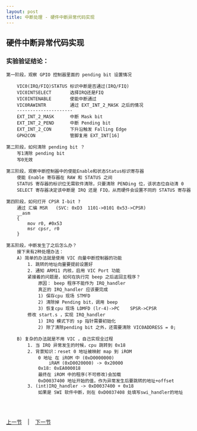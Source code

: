 ```yaml
---
layout: post
title: 中断处理 - 硬件中断异常代码实现
---
```


## 硬件中断异常代码实现
### 实验验证结论：		
	第一阶段，观察 GPIO 控制器里面的 pending bit 设置情况
	
		VIC0(IRQ/FIQ)STATUS	标识中断是否通过(IRQ/FIQ)
		VIC0INTSELECT		选择IRQ还是FIQ
		VIC0INTENABLE		使能中断通过
		VIC0RAWINTR			通过 EXT_INT_2_MASK 之后的情况
		---------------------
		EXT_INT_2_MASK		中断 Mask bit	
		EXT_INT_2_PEND		中断 Pending bit
		EXT_INT_2_CON		下升沿触发 Falling Edge
		GPH2CON				管脚复用 EXT_INT[16]	
			
	第二阶段，如何清除 pending bit ？
		写1清除 pending bit
		写0无效
	
	第三阶段，观察中断控制器中的使能Enable和状态Status标识寄存器
		使能 Enable 寄存器在 RAW 和 STATUS 之间
		STATUS 寄存器的标识位无需软件清除，只要清除 PENDing 位，该状态位自动清 0
		SELECT 寄存器决定该中断是 IRQ 还是 FIQ，从而硬件会设置不同的 STATUS 寄存器
	
	第四阶段，如何打开 CPSR I-bit ?
		通过 汇编 MSR 	(SVC: 0xD3	1101->0101 0x53->CPSR)
		__asm
		{
			mov r0, #0x53
			msr	cpsr, r0
		}
	
	第五阶段，中断发生了之后怎么办？
		接下来有2种处理办法：
		A) 简单的办法就是使用 VIC 向量中断控制器的功能
			1. 跳转的地址向量要提前设置好
			2. 通知 ARM11 内核，启用 VIC Port 功能
			紧接着的问题是，如何在执行完 beep 之后返回主程序？
				原因： beep 程序不能作为 IRQ_handler
				真正的 IRQ_handler 应该要完成
				1) 保存cpu 现场 STMFD
				2) 清除掉 Pending bit，调用 beep					
				3) 恢复cpu 现场 LDMFD (lr-4)->PC 	SPSR->CPSR
			修改 start.s ，实现 IRQ_handler
				1) IRQ 模式下的 sp 指针需要初始化
				2) 除了清除pending bit 之外，还需要清除 VIC0ADDRESS = 0;
			
		B) 复杂的办法就是不用 VIC ，自己实现全过程
			1. 当 IRQ 异常发生的时候，cpu 跳转到 0x18
			2. 背景知识：reset 0 地址被映射 map 到 iROM
				0 地址 在 iROM 中 (0xD0000000)
					iRAM (0xD0020000) -> 0x20000
				0x18: 0xEA000018
				最终在 iROM 中的程序(不可修改)会加载
				0xD0037400 地址开始的值，作为异常发生后要跳转的地址+offset	
			3. (int)IRQ_handler -> 0xD0037400 + 0x18
				如果是 SWI 软件中断，则在 0xD0037408 处填写swi_handler的地址	

	

<br> <br> 
<div> <a href="chp9-3.html">上一节</a> &nbsp;&nbsp; | &nbsp;&nbsp; <a href="chp10-1.html">下一节</a> </div> <br> <br>